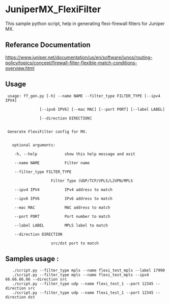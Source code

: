 # JuniperMX_FlexiFilter
 This sample python script, help in generating flexi-firewall filters for Juniper MX.
 
## Referance Documentation

 https://www.juniper.net/documentation/us/en/software/junos/routing-policy/topics/concept/firewall-filter-flexible-match-conditions-overview.html 

## Usage
     usage: ff_gen.py [-h] --name NAME --filter_type FILTER_TYPE [--ipv4 IPV4]
  
                   [--ipv6 IPV6] [--mac MAC] [--port PORT] [--label LABEL]
                 
                   [--direction DIRECTION]
                 

     Generate FlexiFilter config for MX.
  

       optional arguments:
  
        -h, --help            show this help message and exit
   
        --name NAME           Filter name
   
        --filter_type FILTER_TYPE
   
                        Filter Type (UDP/TCP/VPLS/L2VPN/MPLS
                        
        --ipv4 IPV4           IPv4 address to match
   
        --ipv6 IPV6           IPv6 address to match
   
        --mac MAC             MAC address to match
   
        --port PORT           Port number to match
   
        --label LABEL         MPLS label to match
   
        --direction DIRECTION
   
                        src/dst port to match
                        

## Samples usage :
       ./script.py --filter_type mpls --name flexi_test_mpls --label 17990
       ./script.py --filter_type mpls --name flexi_test_mpls --ipv4 66.66.66.66 --direction src
       ./script.py --filter_type udp --name flexi_test_1 --port 12345 --direction src
       ./script.py --filter_type udp --name flexi_test_1 --port 12345 --direction dst
